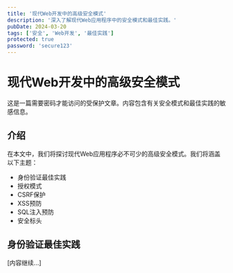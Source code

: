 ```yaml
---
title: '现代Web开发中的高级安全模式'
description: '深入了解现代Web应用程序中的安全模式和最佳实践。'
pubDate: 2024-03-20
tags: ['安全', 'Web开发', '最佳实践']
protected: true
password: 'secure123'
---
```


# 现代Web开发中的高级安全模式

这是一篇需要密码才能访问的受保护文章。内容包含有关安全模式和最佳实践的敏感信息。

## 介绍

在本文中，我们将探讨现代Web应用程序必不可少的高级安全模式。我们将涵盖以下主题：

- 身份验证最佳实践
- 授权模式
- CSRF保护
- XSS预防
- SQL注入预防
- 安全标头

## 身份验证最佳实践

[内容继续...]